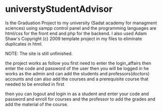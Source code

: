 # universtyStudentAdvisor

Is the Graduation Project to my university (Sadat academy for managment sciences) using xampp control panel and 
the programming languages are html/css for the front end and php for the backend.
I also used Adam Shaw's Copyright (c) 2009 template project in my files to eliminate duplicates in html.

NOTE: The site is still unfinished. 

the project works as follow you first need to enter the login_affairs then enter the code and password of the user then you will be logged in
he works as the admin and can add the students and professors(doctors) accounts and can also add the courses and a prerequisite course that 
needed to be enrolled in first 

then you can logout and login in as a student and enter your code and password and enroll for courses 
and the professor to add the grades and add the material of the course.
